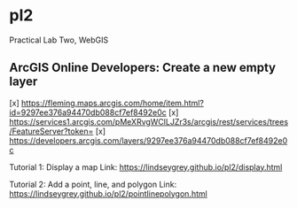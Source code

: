 # pl2
Practical Lab Two, WebGIS



## ArcGIS Online Developers: Create a new empty layer

[x] https://fleming.maps.arcgis.com/home/item.html?id=9297ee376a94470db088cf7ef8492e0c
[x] https://services1.arcgis.com/pMeXRvgWClLJZr3s/arcgis/rest/services/trees/FeatureServer?token=
[x] https://developers.arcgis.com/layers/9297ee376a94470db088cf7ef8492e0c


Tutorial 1: Display a map
Link: https://lindseygrey.github.io/pl2/display.html

Tutorial 2: Add a point, line, and polygon
Link: https://lindseygrey.github.io/pl2/pointlinepolygon.html
